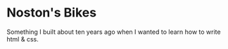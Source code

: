 # Noston's Bikes
 Something I built about ten years ago when I wanted to learn how to write html & css.
